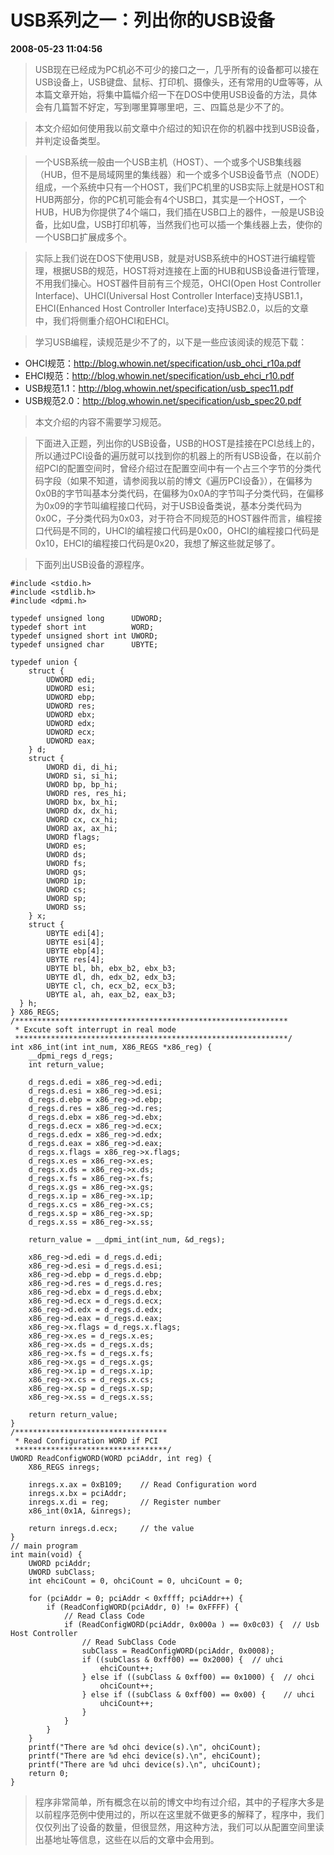 # USB系列之一：列出你的USB设备  
**2008-05-23 11:04:56**

> USB现在已经成为PC机必不可少的接口之一，几乎所有的设备都可以接在USB设备上，USB键盘、鼠标、打印机、摄像头，还有常用的U盘等等，从本篇文章开始，将集中篇幅介绍一下在DOS中使用USB设备的方法，具体会有几篇暂不好定，写到哪里算哪里吧，三、四篇总是少不了的。

> 本文介绍如何使用我以前文章中介绍过的知识在你的机器中找到USB设备，并判定设备类型。

> 一个USB系统一般由一个USB主机（HOST）、一个或多个USB集线器（HUB，但不是局域网里的集线器）和一个或多个USB设备节点（NODE）组成，一个系统中只有一个HOST，我们PC机里的USB实际上就是HOST和HUB两部分，你的PC机可能会有4个USB口，其实是一个HOST，一个HUB，HUB为你提供了4个端口，我们插在USB口上的器件，一般是USB设备，比如U盘，USB打印机等，当然我们也可以插一个集线器上去，使你的一个USB口扩展成多个。

> 实际上我们说在DOS下使用USB，就是对USB系统中的HOST进行编程管理，根据USB的规范，HOST将对连接在上面的HUB和USB设备进行管理，不用我们操心。HOST器件目前有三个规范，OHCI(Open Host Controller Interface)、UHCI(Universal Host Controller Interface)支持USB1.1，EHCI(Enhanced Host Controller Interface)支持USB2.0，以后的文章中，我们将侧重介绍OHCI和EHCI。

> 学习USB编程，读规范是少不了的，以下是一些应该阅读的规范下载：

* OHCI规范：http://blog.whowin.net/specification/usb_ohci_r10a.pdf
* EHCI规范：http://blog.whowin.net/specification/usb_ehci_r10.pdf
* USB规范1.1：http://blog.whowin.net/specification/usb_spec11.pdf
* USB规范2.0：http://blog.whowin.net/specification/usb_spec20.pdf

> 本文介绍的内容不需要学习规范。

> 下面进入正题，列出你的USB设备，USB的HOST是挂接在PCI总线上的，所以通过PCI设备的遍历就可以找到你的机器上的所有USB设备，在以前介绍PCI的配置空间时，曾经介绍过在配置空间中有一个占三个字节的分类代码字段（如果不知道，请参阅我以前的博文《遍历PCI设备》），在偏移为0x0B的字节叫基本分类代码，在偏移为0x0A的字节叫子分类代码，在偏移为0x09的字节叫编程接口代码，对于USB设备类说，基本分类代码为0x0C，子分类代码为0x03，对于符合不同规范的HOST器件而言，编程接口代码是不同的，UHCI的编程接口代码是0x00，OHCI的编程接口代码是0x10，EHCI的编程接口代码是0x20，我想了解这些就足够了。

> 下面列出USB设备的源程序。
```
#include <stdio.h>
#include <stdlib.h>
#include <dpmi.h>

typedef unsigned long      UDWORD;
typedef short int          WORD;
typedef unsigned short int UWORD;
typedef unsigned char      UBYTE;

typedef union {
    struct {
        UDWORD edi;
        UDWORD esi;
        UDWORD ebp;
        UDWORD res;
        UDWORD ebx;
        UDWORD edx;
        UDWORD ecx;
        UDWORD eax;
    } d;
    struct {
        UWORD di, di_hi;
        UWORD si, si_hi;
        UWORD bp, bp_hi;
        UWORD res, res_hi;
        UWORD bx, bx_hi;
        UWORD dx, dx_hi;
        UWORD cx, cx_hi;
        UWORD ax, ax_hi;
        UWORD flags;
        UWORD es;
        UWORD ds;
        UWORD fs;
        UWORD gs;
        UWORD ip;
        UWORD cs;
        UWORD sp;
        UWORD ss;
    } x;
    struct {
        UBYTE edi[4];
        UBYTE esi[4];
        UBYTE ebp[4];
        UBYTE res[4];
        UBYTE bl, bh, ebx_b2, ebx_b3;
        UBYTE dl, dh, edx_b2, edx_b3;
        UBYTE cl, ch, ecx_b2, ecx_b3;
        UBYTE al, ah, eax_b2, eax_b3;
  } h;
} X86_REGS;
/*************************************************************
 * Excute soft interrupt in real mode
 *************************************************************/
int x86_int(int int_num, X86_REGS *x86_reg) {
    __dpmi_regs d_regs;
    int return_value;

    d_regs.d.edi = x86_reg->d.edi;
    d_regs.d.esi = x86_reg->d.esi;
    d_regs.d.ebp = x86_reg->d.ebp;
    d_regs.d.res = x86_reg->d.res;
    d_regs.d.ebx = x86_reg->d.ebx;
    d_regs.d.ecx = x86_reg->d.ecx;
    d_regs.d.edx = x86_reg->d.edx;
    d_regs.d.eax = x86_reg->d.eax;
    d_regs.x.flags = x86_reg->x.flags;
    d_regs.x.es = x86_reg->x.es;
    d_regs.x.ds = x86_reg->x.ds;
    d_regs.x.fs = x86_reg->x.fs;
    d_regs.x.gs = x86_reg->x.gs;
    d_regs.x.ip = x86_reg->x.ip;
    d_regs.x.cs = x86_reg->x.cs;
    d_regs.x.sp = x86_reg->x.sp;
    d_regs.x.ss = x86_reg->x.ss;

    return_value = __dpmi_int(int_num, &d_regs);

    x86_reg->d.edi = d_regs.d.edi;
    x86_reg->d.esi = d_regs.d.esi;
    x86_reg->d.ebp = d_regs.d.ebp;
    x86_reg->d.res = d_regs.d.res;
    x86_reg->d.ebx = d_regs.d.ebx;
    x86_reg->d.ecx = d_regs.d.ecx;
    x86_reg->d.edx = d_regs.d.edx;
    x86_reg->d.eax = d_regs.d.eax;
    x86_reg->x.flags = d_regs.x.flags;
    x86_reg->x.es = d_regs.x.es;
    x86_reg->x.ds = d_regs.x.ds;
    x86_reg->x.fs = d_regs.x.fs;
    x86_reg->x.gs = d_regs.x.gs;
    x86_reg->x.ip = d_regs.x.ip;
    x86_reg->x.cs = d_regs.x.cs;
    x86_reg->x.sp = d_regs.x.sp;
    x86_reg->x.ss = d_regs.x.ss;

    return return_value;
}
/**********************************
 * Read Configuration WORD if PCI
 **********************************/
UWORD ReadConfigWORD(WORD pciAddr, int reg) {
    X86_REGS inregs;

    inregs.x.ax = 0xB109;    // Read Configuration word
    inregs.x.bx = pciAddr;
    inregs.x.di = reg;       // Register number
    x86_int(0x1A, &inregs);

    return inregs.d.ecx;     // the value
}
// main program
int main(void) {
    UWORD pciAddr;
    UWORD subClass;
    int ehciCount = 0, ohciCount = 0, uhciCount = 0;

    for (pciAddr = 0; pciAddr < 0xffff; pciAddr++) {
        if (ReadConfigWORD(pciAddr, 0) != 0xFFFF) {
            // Read Class Code
            if (ReadConfigWORD(pciAddr, 0x000a ) == 0x0c03) {  // Usb Host Controller
                // Read SubClass Code
                subClass = ReadConfigWORD(pciAddr, 0x0008);
                if ((subClass & 0xff00) == 0x2000) {  // uhci
                    ehciCount++;
                } else if ((subClass & 0xff00) == 0x1000) {  // ohci
                    ohciCount++;
                } else if ((subClass & 0xff00) == 0x00) {    // uhci
                    uhciCount++;
                }
            }
        }
    }
    printf("There are %d ohci device(s).\n", ohciCount);
    printf("There are %d ehci device(s).\n", ehciCount);
    printf("There are %d uhci device(s).\n", uhciCount);
    return 0;
}
```

> 程序非常简单，所有概念在以前的博文中均有过介绍，其中的子程序大多是以前程序范例中使用过的，所以在这里就不做更多的解释了，程序中，我们仅仅列出了设备的数量，但很显然，用这种方法，我们可以从配置空间里读出基地址等信息，这些在以后的文章中会用到。

